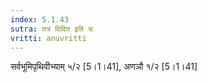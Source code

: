 ```yaml
---
index: 5.1.43
sutra: तत्र विदित इति च
vritti: anuvritti
---
```


सर्वभूमिपृथिवीभ्याम् ५/२ [5।1।41], अणञौ  १/२ [5।1।41]